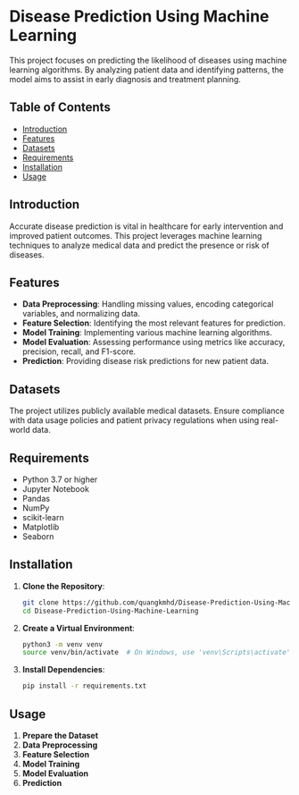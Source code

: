 # Disease Prediction Using Machine Learning

This project focuses on predicting the likelihood of diseases using machine learning algorithms. By analyzing patient data and identifying patterns, the model aims to assist in early diagnosis and treatment planning.

## Table of Contents

- [Introduction](#introduction)
- [Features](#features)
- [Datasets](#datasets)
- [Requirements](#requirements)
- [Installation](#installation)
- [Usage](#usage)



## Introduction

Accurate disease prediction is vital in healthcare for early intervention and improved patient outcomes. This project leverages machine learning techniques to analyze medical data and predict the presence or risk of diseases.

## Features

- **Data Preprocessing**: Handling missing values, encoding categorical variables, and normalizing data.
- **Feature Selection**: Identifying the most relevant features for prediction.
- **Model Training**: Implementing various machine learning algorithms.
- **Model Evaluation**: Assessing performance using metrics like accuracy, precision, recall, and F1-score.
- **Prediction**: Providing disease risk predictions for new patient data.

## Datasets

The project utilizes publicly available medical datasets. Ensure compliance with data usage policies and patient privacy regulations when using real-world data.

## Requirements

- Python 3.7 or higher
- Jupyter Notebook
- Pandas
- NumPy
- scikit-learn
- Matplotlib
- Seaborn

## Installation

1. **Clone the Repository**:
   ```bash
   git clone https://github.com/quangkmhd/Disease-Prediction-Using-Machine-Learning.git
   cd Disease-Prediction-Using-Machine-Learning
   ```

2. **Create a Virtual Environment**:
   ```bash
   python3 -m venv venv
   source venv/bin/activate  # On Windows, use 'venv\Scripts\activate'
   ```

3. **Install Dependencies**:
   ```bash
   pip install -r requirements.txt
   ```

## Usage

1. **Prepare the Dataset**
2. **Data Preprocessing**
3. **Feature Selection**
4. **Model Training**
5. **Model Evaluation**
6. **Prediction**



